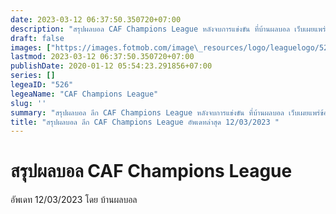 ```yaml
---
date: 2023-03-12 06:37:50.350720+07:00
description: "สรุปผลบอล CAF Champions League หลังจบการแข่งขัน ที่บ้านผลบอล เว็บเผยแพร่ข้อมูลการแข่งขันฟุตบอลที่เชื่อถือได้ และ อัพเดทไวที่สุด"
draft: false
images: ["https://images.fotmob.com/image\_resources/logo/leaguelogo/526.png"]
lastmod: 2023-03-12 06:37:50.350720+07:00
publishDate: 2020-01-12 05:54:23.291856+07:00
series: []
legeaID: "526"
legeaName: "CAF Champions League"
slug: ''
summary: "สรุปผลบอล ลีก CAF Champions League หลังจบการแข่งขัน ที่บ้านผลบอล เว็บเผยแพร่ข้อมูลการแข่งขันฟุตบอลที่เชื่อถือได้ และ อัพเดทไวที่สุด"
title: "สรุปผลบอล ลีก CAF Champions League อัพเดทล่าสุด 12/03/2023 "
---
```


# สรุปผลบอล CAF Champions League
อัพเดท 12/03/2023 โดย บ้านผลบอล

